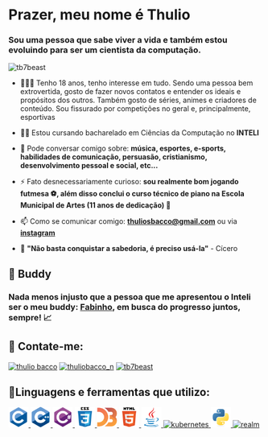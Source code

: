 <h1 align="left">Prazer, meu nome é Thulio</h1>
<h3 align="left">Sou uma pessoa que sabe viver a vida e também estou evoluindo para ser um cientista da computação.</h3>

<p align="left"> <img src="https://komarev.com/ghpvc/?username=tb7beast&label=Profile%20views&color=0e75b6&style=flat" alt="tb7beast" /> </p>

- 🙋🏼‍♂️ Tenho 18 anos, tenho interesse em tudo. Sendo uma pessoa bem extrovertida, gosto de fazer novos contatos e entender os ideais e propósitos dos outros. Também gosto de séries, animes e criadores de conteúdo. Sou fissurado por competições no geral e, principalmente, esportivas

- 👨‍💻 Estou cursando bacharelado em Ciências da Computação no **INTELI**

- 💬 Pode conversar comigo sobre: **música, esportes, e-sports, habilidades de comunicação, persuasão, cristianismo, desenvolvimento pessoal e social, etc...**

- ⚡ Fato desnecessariamente curioso: **sou realmente bom jogando futmesa ⚽, além disso conclui o curso técnico de piano na Escola Municipal de Artes (11 anos de dedicação) 🎹**

- 📫 Como se comunicar comigo: **thuliosbacco@gmail.com** ou via <a href="https://instagram.com/thuliobacco_n">**instagram**</a>

- 🧠 **"Não basta conquistar a sabedoria, é preciso usá-la"** - Cícero

<h2 align="left">🤝 Buddy</h2>
<h3 align="left">Nada menos injusto que a pessoa que me apresentou o Inteli ser o meu buddy: <a href="https://github.com/PiemonteF">Fabinho</a>, em busca do progresso juntos, sempre! 📈</h3>

<h2 align="left">📲 Contate-me:</h2>
<p align="left">
<a href="https://www.linkedin.com/in/thulio-bacco-55a1172b4/" target="blank"><img align="center" src="https://raw.githubusercontent.com/rahuldkjain/github-profile-readme-generator/master/src/images/icons/Social/linked-in-alt.svg" alt="thulio bacco" height="30" width="40" /></a>
<a href="https://instagram.com/thuliobacco_n" target="blank"><img align="center" src="https://raw.githubusercontent.com/rahuldkjain/github-profile-readme-generator/master/src/images/icons/Social/instagram.svg" alt="thuliobacco_n" height="30" width="40" /></a>
<a href="https://discord.gg/tb7beast" target="blank"><img align="center" src="https://raw.githubusercontent.com/rahuldkjain/github-profile-readme-generator/master/src/images/icons/Social/discord.svg" alt="tb7beast" height="30" width="40" /></a>
</p>

<h2 align="left">🔧Linguagens e ferramentas que utilizo:</h2>
<p align="left"> <a href="https://www.cprogramming.com/" target="_blank" rel="noreferrer"> <img src="https://raw.githubusercontent.com/devicons/devicon/master/icons/c/c-original.svg" alt="c" width="40" height="40"/> </a> <a href="https://www.w3schools.com/cpp/" target="_blank" rel="noreferrer"> <img src="https://raw.githubusercontent.com/devicons/devicon/master/icons/cplusplus/cplusplus-original.svg" alt="cplusplus" width="40" height="40"/> </a> <a href="https://www.w3schools.com/cs/" target="_blank" rel="noreferrer"> <img src="https://raw.githubusercontent.com/devicons/devicon/master/icons/csharp/csharp-original.svg" alt="csharp" width="40" height="40"/> </a> <a href="https://www.w3schools.com/css/" target="_blank" rel="noreferrer"> <img src="https://raw.githubusercontent.com/devicons/devicon/master/icons/css3/css3-original-wordmark.svg" alt="css3" width="40" height="40"/> </a> <a href="https://d3js.org/" target="_blank" rel="noreferrer"> <img src="https://raw.githubusercontent.com/devicons/devicon/master/icons/d3js/d3js-original.svg" alt="d3js" width="40" height="40"/> </a> <a href="https://www.w3.org/html/" target="_blank" rel="noreferrer"> <img src="https://raw.githubusercontent.com/devicons/devicon/master/icons/html5/html5-original-wordmark.svg" alt="html5" width="40" height="40"/> </a> <a href="https://www.java.com" target="_blank" rel="noreferrer"> <img src="https://raw.githubusercontent.com/devicons/devicon/master/icons/java/java-original.svg" alt="java" width="40" height="40"/> </a> <a href="https://kubernetes.io" target="_blank" rel="noreferrer"> <img src="https://www.vectorlogo.zone/logos/kubernetes/kubernetes-icon.svg" alt="kubernetes" width="40" height="40"/> </a> <a href="https://www.python.org" target="_blank" rel="noreferrer"> <img src="https://raw.githubusercontent.com/devicons/devicon/master/icons/python/python-original.svg" alt="python" width="40" height="40"/> </a> <a href="https://realm.io/" target="_blank" rel="noreferrer"> <img src="https://raw.githubusercontent.com/bestofjs/bestofjs-webui/8665e8c267a0215f3159df28b33c365198101df5/public/logos/realm.svg" alt="realm" width="40" height="40"/> </a> </p>

